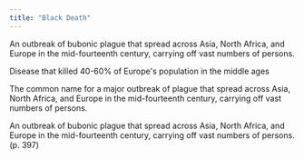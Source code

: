 ```yaml
---
title: "Black Death"
---
```

An outbreak of bubonic plague that spread across Asia, North Africa, and Europe in the mid-fourteenth century, carrying off vast numbers of persons.

Disease that killed 40-60% of Europe's population in the middle ages

The common name for a major outbreak of plague that spread across Asia, North Africa, and Europe in the mid-fourteenth century, carrying off vast numbers of persons.

An outbreak of bubonic plague that spread across Asia, North Africa, and Europe in the mid-fourteenth century, carrying off vast numbers of persons. (p. 397)

